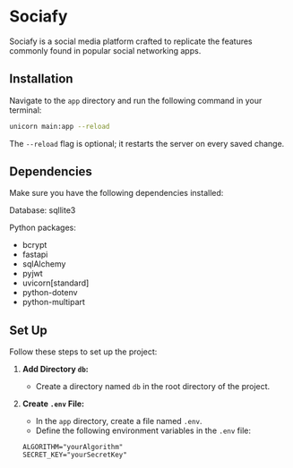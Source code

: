 # Sociafy

Sociafy is a social media platform crafted to replicate the features commonly found in popular social networking apps.

## Installation

Navigate to the `app` directory and run the following command in your terminal:


```bash
unicorn main:app --reload
```

The `--reload` flag is optional; it restarts the server on every saved change.

## Dependencies

Make sure you have the following dependencies installed:

Database:
    sqllite3 

Python packages:
- bcrypt 
- fastapi
- sqlAlchemy
- pyjwt
- uvicorn[standard]
- python-dotenv
- python-multipart

## Set Up

Follow these steps to set up the project:

1. **Add Directory `db`:**
   - Create a directory named `db` in the root directory of the project.

2. **Create `.env` File:**
   - In the `app` directory, create a file named `.env`.
   - Define the following environment variables in the `.env` file:

   ```plaintext
   ALGORITHM="yourAlgorithm"  
   SECRET_KEY="yourSecretKey"
    ```
